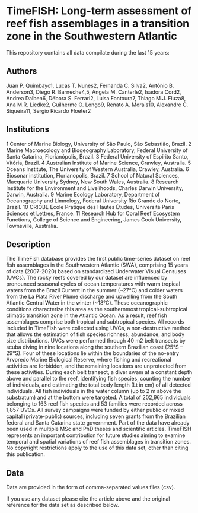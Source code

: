 # TimeFISH: Long-term assessment of reef fish assemblages in a transition zone in the Southwestern Atlantic

This repository contains all data compilate during the last 15 years:

## Authors
Juan P. Quimbayo1, 
Lucas T. Nunes2, 
Fernanda C. Silva2, 
Antônio B. Anderson3, 
Diego R. Barneche4,5, 
Angela M. Canterle2, 
Isadora Cord2, 
Andrea Dalben6, 
Débora S. Ferrari2, 
Luisa Fontoura7, 
Thiago M.J. Fiuza8, 
Ana M.R. Liedke2, 
Guilherme O. Longo9, 
Renato A. Morais10, 
Alexandre C. Siqueira11, 
Sergio Ricardo Floeter2

## Institutions
1 Center of Marine Biology, University of São Paulo, São Sebastião, Brazil.
2 Marine Macroecology and Biogeography Laboratory, Federal University of Santa Catarina, Florianópolis, Brazil.
3 Federal University of Espírito Santo, Vitória, Brazil.
4 Australian Institute of Marine Science, Crawley, Australia.
5 Oceans Institute, The University of Western Australia, Crawley, Australia.
6 Biosonar institution, Florianopolis, Brazil.
 7 School of Natural Sciences, Macquarie University Sydney, New South Wales, Australia.
8 Research Institute for the Environment and Livelihoods, Charles Darwin University, Darwin, Australia.
9 Marine Ecology Laboratory, Department of Oceanography and Limnology, Federal University Rio Grande do Norte, Brazil.
10 CRIOBE École Pratique des Hautes Études, Université Paris Sciences et Lettres, France.
11 Research Hub for Coral Reef Ecosystem Functions, College of Science and Engineering, James Cook University, Townsville, Australia. 


## Description
The TimeFish database provides the first public time-series dataset on reef fish assemblages in the Southwestern Atlantic (SWA),
comprising 15 years of data (2007-2020) based on standardized Underwater Visual Censuses (UVCs). The rocky reefs covered by our 
dataset are influenced by pronounced seasonal cycles of ocean temperatures with warm tropical waters from the Brazil Current 
in the summer (~27°C) and colder waters from the La Plata River Plume discharge and upwelling from the South Atlantic Central
Water in the winter (~18°C). These oceanographic conditions characterize this area as the southernmost tropical-subtropical 
climatic transition zone in the Atlantic Ocean. As a result, reef fish assemblages comprise both tropical and subtropical species. 
All records included in TimeFish were collected using UVCs, a non-destructive method that allows the estimation of fish species richness,
abundance, and body size distributions. UVCs were performed through 40 m2 belt transects by scuba diving in nine locations along the 
southern Brazilian coast (25°S – 29°S). Four of these locations lie within the boundaries of the no-entry Arvoredo Marine Biological Reserve, 
where fishing and recreational activities are forbidden, and the remaining locations are unprotected from these activities. During each 
belt transect, a diver swam at a constant depth above and parallel to the reef, identifying fish species, counting the number of individuals, 
and estimating the total body length (Lt in cm) of all detected individuals. All fish individuals in the water column (up to 2 m above the substratum)
and at the bottom were targeted. A total of 202,965 individuals belonging to 163 reef fish species and 53 families were recorded across 1,857 UVCs.
All survey campaigns were funded by either public or mixed capital (private-public) sources, including seven grants from the 
Brazilian federal and Santa Catarina state government. 
Part of the data have already been used in multiple MSc and PhD theses and scientific articles. 
TimeFISH represents an important contribution for future studies aiming to examine temporal and spatial variations of reef fish assemblages 
in transition zones. No copyright restrictions apply to the use of this data set, other than citing this publication.

## Data
Data are provided in the form of comma-separated values files (csv).

If you use any dataset please cite the article above and the original reference for the data 
set as described below.
